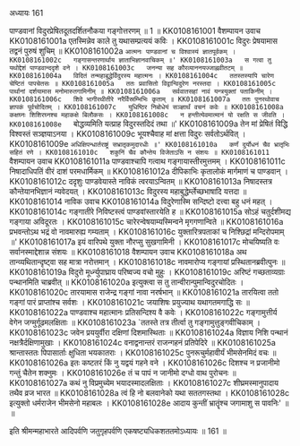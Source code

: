 अध्यायः 161

पाण्डवानां विदुरप्रेषितदूतदर्शितनौकया गङ्गोत्तरणम् ॥ 1 ॥
KK0108161001	वैशम्पायन उवाच 
KK0108161001a	एतस्मिन्नेव काले तु यथासम्प्रत्ययं कविः ।
KK0108161001c	विदुरः प्रेषयामास तद्वनं पुरुषं शुचिम् ॥
KK0108161002a	`आत्मनः पाण्डवानां च विश्वास्यं ज्ञातपूर्वकम् ।
KK0108161002c	गङ्गासन्तरणार्थाय ज्ञाताभिज्ञानवाचिकम् ॥'
KK0108161003a	स गत्वा तु यथोद्देशं पाण्डवान्ददृशे वने ।
KK0108161003c	जनन्या सह कौरव्याननयज्जाह्नवीतटम् ॥
KK0108161004a	विदितं तन्महाबुद्धेर्विदुरस्य महात्मनः ।
KK0108161004c	ततस्तस्यापि चारेण चेष्टितं पापचेतसः ॥
KK0108161005a	ततः प्रवासितो विद्वान्विदुरेण नरस्तदा ।
KK0108161005c	पार्थानां दर्शयामास मनोमारुतगामिनीम् ॥
KK0108161006a	सर्ववातसहां नावं यन्त्रयुक्तां पताकिनीम् ।
KK0108161006c	शिवे भागीरथीतीरे नरैर्विस्रम्भिभिः कृताम् ॥
KK0108161007a	ततः पुनरथोवाच ज्ञापकं पूर्वचोदितम् ।
KK0108161007c	युधिष्ठिर निबोधेयं सञ्ज्ञार्थं वचनं कवेः ॥
KK0108161008a	कक्षघ्नः शिशिरघ्नश्च महाकक्षे बिलौकसः ।
KK0108161008c	न हन्तीत्येवमात्मानं यो रक्षति स जीवति ।
KK0108161008e	`बोद्धव्यमिति यत्प्राह विदुरस्तदिदं तथा ॥'
KK0108161009a	तेन मां प्रेषितं विद्धि विश्वस्तं सञ्ज्ञयाऽनया ।
KK0108161009c	भूयश्चैवाह मां क्षत्ता विदुरः सर्वतोऽर्थवित् ।
KK0108161009e	`अधिक्षिपन्धार्तराष्ट्रं सभ्रातृकमुदारधीः ॥'
KK0108161010a	कर्णं दुर्योधनं चैव भ्रातृभिः सहितं रणे ।
KK0108161010c	शकुनिं चैव कौन्तेय विजेताऽसि न संशयः ॥
KK0108161011	`वैशम्पायन उवाच 
KK0108161011a	पाण्डवाश्चापि गत्वाथ गङ्गायास्तीरमुत्तमम् ।
KK0108161011c	निषादाधिपतिं वीरं दाशं परमधार्मिकम् ॥
KK0108161012a	दीपिकाभिः कृतालोकं मार्गमाणं च पाण्डवान् ।
KK0108161012c	ददृशुः पाण्डवेयास्ते नाविकं त्वरयाऽन्वितम् ॥
KK0108161013a	निषादस्तत्र कौन्तेयानभिज्ञानं न्यवेदयत् ।
KK0108161013c	विदुरस्य महाबुद्धेर्म्लेच्छभाषादि यत्तदा ॥
KK0108161014	नाविक उवाच 
KK0108161014a	विदुरेणास्मि सन्दिष्टो दत्त्वा बहु धनं महत् ।
KK0108161014c	गङ्गातीरे निविष्टस्त्वं पाण्डवांस्तारयेति ह ॥
KK0108161015a	सोऽहं चतुर्दशीमद्य गङ्गाया अविदूरतः ।
KK0108161015c	चारेरन्वेषयाम्यस्मिन्वने मृगगणान्विते ॥
KK0108161016a	प्रभवन्तोऽथ भद्रं वो नावमारुह्य गम्यताम् ।
KK0108161016c	युक्तारित्रपताकां च निश्छिद्रां मन्दिरोपमाम् ॥'
KK0108161017a	इयं वारिपथे युक्ता नौरप्सु सुखगामिनी ।
KK0108161017c	मोचयिष्यति वः सर्वानस्माद्देशान्न संशयः ॥
KK0108161018	वैशम्पायन उवाच 
KK0108161018a	अथ तान्व्यथितान्दृष्ट्वा सह मात्रा नरोत्तमान् ।
KK0108161018c	नावमारोप्य गङ्गायां प्रस्थितानब्रवीत्पुनः ॥
KK0108161019a	विदुरो मूर्ध्न्युपाघ्राय परिष्वज्य वचो मुहुः ।
KK0108161019c	अरिष्टं गच्छताव्यग्राः पन्थानमिति चाब्रवीत् ॥
KK0108161020a	इत्युक्त्वा स तु तान्वीरान्पुमान्विदुरचोदितः ।
KK0108161020c	तारयामास राजेन्द्र गङ्गां नावा नरर्षभान् ॥
KK0108161021a	तारयित्वा ततो गङ्गां पारं प्राप्तांश्च सर्वशः ।
KK0108161021c	जयाशिषः प्रयुज्याथ यथागतमगाद्धि सः ॥
KK0108161022a	पाण्डवाश्च महात्मानः प्रतिसन्दिश्य वै कवेः ।
KK0108161022c	गङ्गामुत्तीर्य वेगेन जग्मुर्गूढमलक्षिताः ॥
KK0108161023a	`ततस्ते तत्र तीर्त्वा तु गङ्गामुत्तुङ्गवीचिकाम् ।
KK0108161023c	जवेन प्रययुर्वीरा दक्षिणां दिशमास्थिताः ॥
KK0108161024a	विज्ञाय निशि पन्थानं नक्षत्रैर्दक्षिणामुखाः ।
KK0108161024c	वनाद्वनान्तरं राजन्गहनं प्रतिपेदिरे ॥
KK0108161025a	श्रान्तास्ततः पिपासार्ताः क्षुधिता भयकातराः ।
KK0108161025c	पुनरूचुर्महावीर्यं भीमसेनमिदं वचः ॥
KK0108161026a	इतः कष्टतरं किं नु यद्वयं गहने वने ।
KK0108161026c	दिशश्च न प्रजानीमो गन्तुं चैतेन शक्नुमः ।
KK0108161026e	तं च पापं न जानीमो दग्धो वाथ पुरोचनः ॥
KK0108161027a	कथं नु विप्रमुच्येम भयादस्मादलक्षिताः ।
KK0108161027c	शीघ्रमस्मानुपादाय तथैव व्रज भारत ॥
KK0108161028a	त्वं हि नो बलवानेको यथा सततगस्तथा ।
KK0108161028c	इत्युक्तो धर्मराजेन भीमसेनो महाबलः ।
KK0108161028e	आदाय कुन्तीं भ्रातॄंश्च जगामाशु स पावनिः' ॥ ॥

इति श्रीमन्महाभारते आदिपर्वणि जतुगृहपर्वणि एकषष्ट्यधिकशततमोऽध्यायः ॥ 161 ॥
